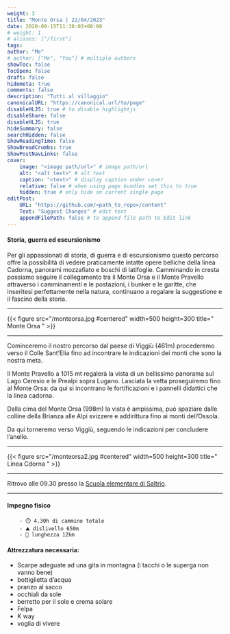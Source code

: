 ```yaml
---
weight: 3
title: "Monte Orsa | 22/04/2023"
date: 2020-09-15T11:30:03+00:00
# weight: 1
# aliases: ["/first"]
tags: 
author: "Me"
# author: ["Me", "You"] # multiple authors
showToc: false
TocOpen: false
draft: false
hidemeta: true
comments: false
description: "Tutti al villaggio"
canonicalURL: "https://canonical.url/to/page"
disableHLJS: true # to disable highlightjs
disableShare: false
disableHLJS: true
hideSummary: false
searchHidden: false
ShowReadingTime: false
ShowBreadCrumbs: true
ShowPostNavLinks: false 
cover:
    image: "<image path/url>" # image path/url
    alt: "<alt text>" # alt text
    caption: "<text>" # display caption under cover
    relative: false # when using page bundles set this to true
    hidden: true # only hide on current single page
editPost:
    URL: "https://github.com/<path_to_repo>/content"
    Text: "Suggest Changes" # edit text
    appendFilePath: false # to append file path to Edit link
---
```




#### Storia, guerra ed escursionismo 

<!--more--> 

Per gli appassionati di storia, di guerra e di escursionismo questo percorso offre la possibilità di vedere praticamente intatte opere belliche della linea Cadorna, panorami mozzafiato e boschi di latifoglie. Camminando in cresta possiamo seguire il collegamento tra il Monte Orsa e il Monte Pravello attraverso i camminamenti e le postazioni, i bunker e le garitte, che inseritesi perfettamente nella natura, continuano a regalare la suggestione e il fascino della storia.

---

{{< figure src="/monteorsa.jpg #centered" width=500 height=300 title=" Monte Orsa " >}}

---
Cominceremo il nostro percorso dal paese di Viggiù (461m) procederemo verso il Colle Sant’Elia fino ad incontrare le indicazioni dei monti che sono la nostra meta.

Il Monte Pravello a 1015 mt regalerà la vista di un bellissimo panorama sul Lago Ceresio e le Prealpi sopra Lugano. Lasciata la vetta proseguiremo fino al Monte Orsa: da qui si incontrano le fortificazioni e i pannelli didattici che la linea cadorna.

Dalla cima del Monte Orsa (998m) la vista è ampissima, può spaziare dalle colline della Brianza alle Alpi svizzere e addirittura fino ai monti dell’Ossola. 

Da qui torneremo verso Viggiù, seguendo le indicazioni per concludere l’anello.

---

{{< figure src="/monteorsa2.jpg #centered" width=500 height=300 title=" Linea Cdorna " >}}

---

Ritrovo alle 09.30 presso la [Scuola elementare di Saltrio](https://goo.gl/maps/H7eFErE1bbNWgvK96). 

--- 
#### Impegno fisico

        - ⏱️ 4.30h di cammino totale
        - ⛰️ dislivello 650m
        - 📏 lunghezza 12km


#### Attrezzatura necessaria:  
- Scarpe adeguate ad una gita in montagna (i tacchi o le superga non vanno bene)
- bottiglietta d’acqua 
- pranzo al sacco 
- occhiali da sole
- berretto per il sole e crema solare
- Felpa 
- K way
- voglia di vivere 